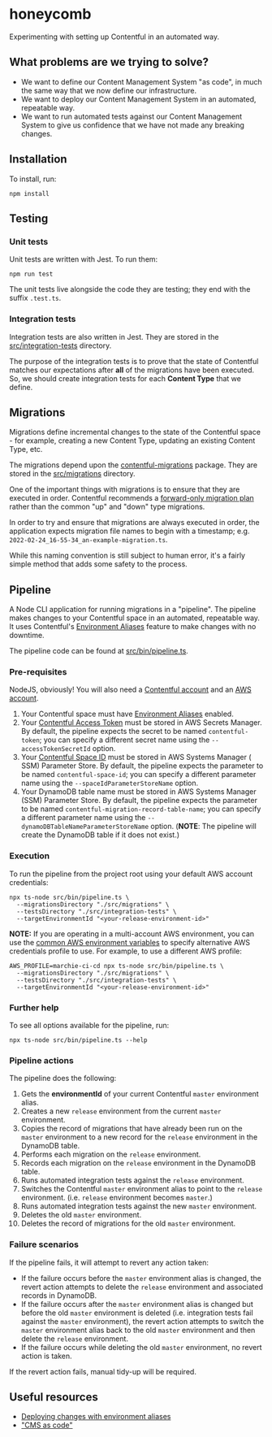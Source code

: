 # honeycomb

Experimenting with setting up Contentful in an automated way.

## What problems are we trying to solve?

* We want to define our Content Management System "as code", in much the same way that we now define our infrastructure.
* We want to deploy our Content Management System in an automated, repeatable way.
* We want to run automated tests against our Content Management System to give us confidence that we have not made any
  breaking changes.

## Installation

To install, run:

```shell
npm install
```

## Testing

### Unit tests

Unit tests are written with Jest. To run them:

```shell
npm run test
```

The unit tests live alongside the code they are testing; they end with the suffix `.test.ts`.

### Integration tests

Integration tests are also written in Jest. They are stored in the [src/integration-tests](src/integration-tests)
directory.

The purpose of the integration tests is to prove that the state of Contentful matches our expectations after **all**
of the migrations have been executed. So, we should create integration tests for each **Content Type** that we define.

## Migrations

Migrations define incremental changes to the state of the Contentful space - for example, creating a new Content Type,
updating an existing Content Type, etc.

The migrations depend upon the [contentful-migrations](https://github.com/contentful/contentful-migration) package. They
are stored in the [src/migrations](src/migrations) directory.

One of the important things with migrations is to ensure that they are executed in order. Contentful recommends
a [forward-only migration plan](https://www.contentful.com/help/cms-as-code/#how-to-get-started) rather than the
common "up" and "down" type migrations.

In order to try and ensure that migrations are always executed in order, the application expects migration file names to
begin with a timestamp; e.g. `2022-02-24_16-55-34_an-example-migration.ts`.

While this naming convention is still subject to human error, it's a fairly simple method that adds some safety to the
process.

## Pipeline

A Node CLI application for running migrations in a "pipeline". The pipeline makes changes to your Contentful space in an
automated, repeatable way. It uses
Contentful's [Environment Aliases](https://www.contentful.com/developers/docs/concepts/environment-aliases/)
feature to make changes with no downtime.

The pipeline code can be found at [src/bin/pipeline.ts](src/bin/pipeline.ts).

### Pre-requisites

NodeJS, obviously! You will also need a [Contentful account](https://www.contentful.com/sign-up/) and
an [AWS account](https://aws.amazon.com/resources/create-account/).

1. Your Contentful space must
   have [Environment Aliases](https://www.contentful.com/developers/docs/concepts/environment-aliases/) enabled.
2. Your [Contentful Access Token](https://www.contentful.com/help/personal-access-tokens/) must be stored in AWS Secrets
   Manager. By default, the pipeline expects the secret to be named `contentful-token`; you can specify a different
   secret name using the `--accessTokenSecretId` option.
3. Your [Contentful Space ID](https://www.contentful.com/help/find-space-id/) must be stored in AWS Systems Manager (
   SSM) Parameter Store. By default, the pipeline expects the parameter to be named `contentful-space-id`; you can
   specify a different parameter name using the `--spaceIdParameterStoreName` option.
4. Your DynamoDB table name must be stored in AWS Systems Manager (SSM) Parameter Store. By default, the pipeline
   expects the parameter to be named `contentful-migration-record-table-name`; you can specify a different parameter
   name using the `--dynamoDBTableNameParameterStoreName` option. (**NOTE**: The pipeline will create the DynamoDB table
   if it does not exist.)

### Execution

To run the pipeline from the project root using your default AWS account credentials:

```shell
npx ts-node src/bin/pipeline.ts \
  --migrationsDirectory "./src/migrations" \
  --testsDirectory "./src/integration-tests" \
  --targetEnvironmentId "<your-release-environment-id>"
```

**NOTE:** If you are operating in a multi-account AWS environment, you can use
the [common AWS environment variables](https://docs.aws.amazon.com/cli/latest/userguide/cli-configure-envvars.html)
to specify alternative AWS credentials profile to use. For example, to use a different AWS profile:

```shell
AWS_PROFILE=marchie-ci-cd npx ts-node src/bin/pipeline.ts \
  --migrationsDirectory "./src/migrations" \
  --testsDirectory "./src/integration-tests" \
  --targetEnvironmentId "<your-release-environment-id>"
```

### Further help

To see all options available for the pipeline, run:

```shell
npx ts-node src/bin/pipeline.ts --help
```

### Pipeline actions

The pipeline does the following:

1. Gets the **environmentId** of your current Contentful `master` environment alias.
2. Creates a new `release` environment from the current `master` environment.
3. Copies the record of migrations that have already been run on the `master` environment to a new record for
   the `release` environment in the DynamoDB table.
4. Performs each migration on the `release` environment.
5. Records each migration on the `release` environment in the DynamoDB table.
6. Runs automated integration tests against the `release` environment.
7. Switches the Contentful `master` environment alias to point to the `release` environment. (i.e. `release` environment
   becomes `master`.)
8. Runs automated integration tests against the new `master` environment.
9. Deletes the old `master` environment.
10. Deletes the record of migrations for the old `master` environment.

### Failure scenarios

If the pipeline fails, it will attempt to revert any action taken:

* If the failure occurs before the `master` environment alias is changed, the revert action attempts to delete
  the `release` environment and associated records in DynamoDB.
* If the failure occurs after the `master` environment alias is changed but before the old `master` environment is
  deleted (i.e. integration tests fail against the `master` environment), the revert action attempts to switch
  the `master` environment alias back to the old `master` environment and then delete the `release` environment.
* If the failure occurs while deleting the old `master` environment, no revert action is taken.

If the revert action fails, manual tidy-up will be required.

## Useful resources

* [Deploying changes with environment aliases](https://www.contentful.com/developers/docs/tutorials/general/deploying-changes-with-environment-aliases/)
* ["CMS as code"](https://www.contentful.com/help/cms-as-code/)
